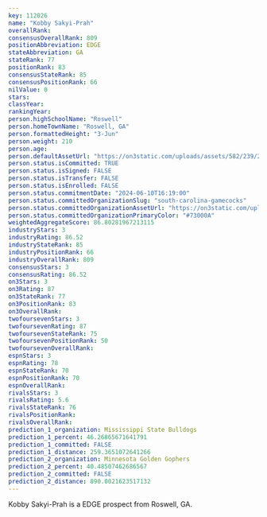 ```yaml
---
key: 112026
name: "Kobby Sakyi-Prah"
overallRank: 
consensusOverallRank: 809
positionAbbreviation: EDGE
stateAbbreviation: GA
stateRank: 77
positionRank: 83
consensusStateRank: 85
consensusPositionRank: 66
nilValue: 0
stars: 
classYear: 
rankingYear: 
person.highSchoolName: "Roswell"
person.homeTownName: "Roswell, GA"
person.formattedHeight: "3-Jun"
person.weight: 210
person.age: 
person.defaultAssetUrl: "https://on3static.com/uploads/assets/582/239/239582.png"
person.status.isCommitted: TRUE
person.status.isSigned: FALSE
person.status.isTransfer: FALSE
person.status.isEnrolled: FALSE
person.status.commitmentDate: "2024-06-10T16:19:00"
person.status.committedOrganizationSlug: "south-carolina-gamecocks"
person.status.committedOrganizationAssetUrl: "https://on3static.com/uploads/assets/233/150/150233.svg"
person.status.committedOrganizationPrimaryColor: "#73000A"
weightedAggregateScore: 86.80281967213115
industryStars: 3
industryRating: 86.52
industryStateRank: 85
industryPositionRank: 66
industryOverallRank: 809
consensusStars: 3
consensusRating: 86.52
on3Stars: 3
on3Rating: 87
on3StateRank: 77
on3PositionRank: 83
on3OverallRank: 
twofoursevenStars: 3
twofoursevenRating: 87
twofoursevenStateRank: 75
twofoursevenPositionRank: 50
twofoursevenOverallRank: 
espnStars: 3
espnRating: 78
espnStateRank: 70
espnPositionRank: 70
espnOverallRank: 
rivalsStars: 3
rivalsRating: 5.6
rivalsStateRank: 76
rivalsPositionRank: 
rivalsOverallRank: 
prediction_1_organization: Mississippi State Bulldogs
prediction_1_percent: 46.26865671641791
prediction_1_committed: FALSE
prediction_1_distance: 259.3651072641266
prediction_2_organization: Minnesota Golden Gophers
prediction_2_percent: 40.48507462686567
prediction_2_committed: FALSE
prediction_2_distance: 890.0021623517132
---
```

Kobby Sakyi-Prah is a EDGE prospect from Roswell, GA.